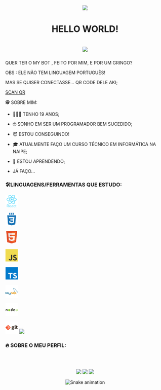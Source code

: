 <div id="header" align="center">

  <img src="https://telegra.ph/file/2374532682a1f74093351.jpg" width="100"/>

</div>

<h1 align="center">

  HELLO WORLD!

  <img src="https://media.giphy.com/media/hvRJCLFzcasrR4ia7z/giphy.gif" width="30"/>

</h1>

QUER TER O MY BOT , FEITO POR MIM, E POR UM GRINGO?

OBS : ELE NÃO TEM LINGUAGEM PORTUGUÊS!

MAS SE QUISER CONECTASSE... QR CODE DELE AKI;

[SCAN QR](https://levanter.onrender.com/md)

 🕵️ SOBRE MIM:  

 

 -  🙅🏽‍♂️ TENHO 19 ANOS;

 -  🤓 SONHO EM SER UM PROGRAMADOR BEM SUCEDIDO;

 - 😈 ESTOU CONSEGUINDO!

 -  🎓 ATUALMENTE FAÇO UM CURSO TÉCNICO EM INFORMÁTICA NA NAIPE;

 - 🧠 ESTOU APRENDENDO;

 - JÁ FAÇO... 

### :hammer_and_wrench:LINGUAGENS/FERRAMENTAS QUE ESTUDO:

  <img src="https://github.com/devicons/devicon/blob/master/icons/react/react-original-wordmark.svg" title="React" alt="React" width="40" height="40"/>&nbsp;

  <img src="https://github.com/devicons/devicon/blob/master/icons/css3/css3-plain-wordmark.svg"  title="CSS3" alt="CSS" width="40" height="40"/>&nbsp;

  <img src="https://github.com/devicons/devicon/blob/master/icons/html5/html5-original.svg" title="HTML5" alt="HTML" width="40" height="40"/>&nbsp;

  <img src="https://github.com/devicons/devicon/blob/master/icons/javascript/javascript-original.svg" title="JavaScript" alt="JavaScript" width="40" height="40"/>&nbsp;

  <img src="https://raw.githubusercontent.com/devicons/devicon/master/icons/typescript/typescript-plain.svg" title="JavaScript" alt="JavaScript" width="40" height="40"/>&nbsp;

  <img src="https://github.com/devicons/devicon/blob/master/icons/mysql/mysql-original-wordmark.svg" title="mysql"  alt="mysql" width="40" height="40"/>&nbsp;

  <img src="https://github.com/devicons/devicon/blob/master/icons/nodejs/nodejs-original-wordmark.svg" title="nodejs" alt="nodejs" width="40" height="40"/>&nbsp;

  <img src="https://github.com/devicons/devicon/blob/master/icons/git/git-original-wordmark.svg" title="Git" alt="Git" width="40" height="40"/>

  <img src="https://cdn.jsdelivr.net/gh/devicons/devicon/icons/python/python-original-wordmark.svg" />
</div>

 ### :fire: SOBRE O MEU PERFIL:

<br><br>

<div align="center">

  <img height="180em" src="https://github-readme-streak-stats.herokuapp.com?user=alizin-dev&theme=dark&hide_border=false&date_format=j%20M%5B%20Y%5D&locale=pt-br">

  <img height="180em" src="https://github-readme-stats.vercel.app/api?username=alizin-dev&show_icons=true&theme=dark&include_all_commits=true&count_private=true"/>

  <img height="180em" src="https://github-readme-stats.vercel.app/api/top-langs/?username=alizin-dev&layout=compact&langs_count=4&theme=dark"/>

  

  

  ![Snake animation](https://github.com/Supraofc/Supraofc/blob/output/github-contribution-grid-snake.svg)

  

</div>




